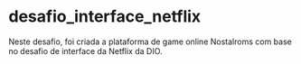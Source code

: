 # desafio_interface_netflix
Neste desafio, foi criada a plataforma de game online Nostalroms com base no desafio de interface da Netflix da DIO. 
